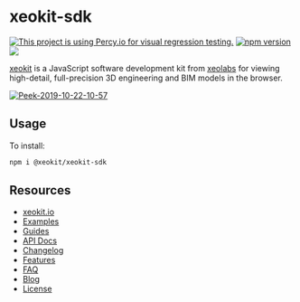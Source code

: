 # xeokit-sdk

[![This project is using Percy.io for visual regression testing.](https://percy.io/static/images/percy-badge.svg)](https://percy.io/73524691/xeokit-sdk)
[![npm version](https://badge.fury.io/js/%40xeokit%2Fxeokit-sdk.svg)](https://badge.fury.io/js/%40xeokit%2Fxeokit-sdk)
[![](https://data.jsdelivr.com/v1/package/npm/@xeokit/xeokit-sdk/badge)](https://www.jsdelivr.com/package/npm/@xeokit/xeokit-sdk)

[xeokit](http://xeokit.io) is a JavaScript software development kit from [xeolabs](http://xeolabs.com) for viewing 
high-detail, full-precision 3D engineering and BIM models in the browser.

[![Peek-2019-10-22-10-57](https://user-images.githubusercontent.com/83100/67271586-14690780-f4bb-11e9-9e76-203fe425ee08.gif)](https://xeokit.github.io/xeokit-sdk/examples/#storeyViews_StoreyViewsPlugin_recipe2)

## Usage

To install:

````bash
npm i @xeokit/xeokit-sdk
````

## Resources 

 * [xeokit.io](https://xeokit.io/)
 * [Examples](http://xeokit.github.io/xeokit-sdk/examples/)
 * [Guides](https://www.notion.so/xeokit/xeokit-Documentation-4598591fcedb4889bf8896750651f74e)
 * [API Docs](https://xeokit.github.io/xeokit-sdk/docs/)
 * [Changelog](https://xeokit.github.io/xeokit-sdk/CHANGE_LOG)
 * [Features](https://xeokit.io/index.html?foo=1#features)
 * [FAQ](https://xeokit.io/index.html?foo=1#faq)  
 * [Blog](https://xeokit.io/blog.html)
 * [License](https://xeokit.io/index.html#pricing)






